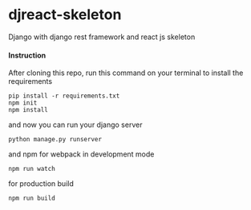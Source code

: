 # djreact-skeleton
Django with django rest framework and react js skeleton

#### Instruction
After cloning this repo, run this command on your terminal to install the requirements

```
pip install -r requirements.txt
npm init
npm install
```

and now you can run your django server

```
python manage.py runserver
```

and npm for webpack in development mode

```
npm run watch
```

for production build

```
npm run build
```